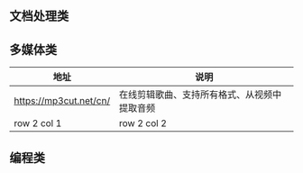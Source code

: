 
## 文档处理类


## 多媒体类


地址 | 说明
---|---
https://mp3cut.net/cn/ | 在线剪辑歌曲、支持所有格式、从视频中提取音频
row 2 col 1 | row 2 col 2




## 编程类

